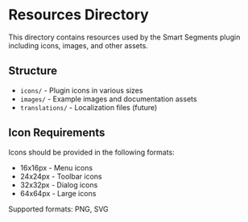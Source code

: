 # Resources Directory

This directory contains resources used by the Smart Segments plugin including icons, images, and other assets.

## Structure

- `icons/` - Plugin icons in various sizes
- `images/` - Example images and documentation assets
- `translations/` - Localization files (future)

## Icon Requirements

Icons should be provided in the following formats:
- 16x16px - Menu icons
- 24x24px - Toolbar icons  
- 32x32px - Dialog icons
- 64x64px - Large icons

Supported formats: PNG, SVG
